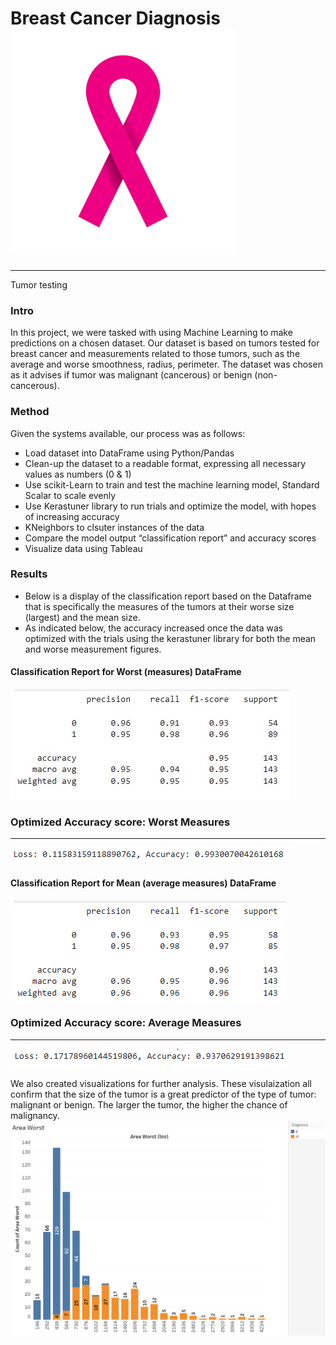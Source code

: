 # Breast Cancer Diagnosis ![ribbon](ribbon.png)
--------------------------------------
Tumor testing
### Intro
In this project, we were tasked with using Machine Learning to make predictions on a chosen dataset. Our dataset is based on tumors tested for breast cancer and measurements related to those tumors, such as the average and worse smoothness, radius, perimeter. The dataset was chosen as it advises if tumor was malignant (cancerous) or benign  (non-cancerous).


### Method
Given the systems available, our process was as follows:
- Load dataset into DataFrame using Python/Pandas
- Clean-up the dataset to a readable format, expressing all necessary values as numbers (0 & 1)
- Use scikit-Learn to train and test the machine learning model, Standard Scalar to scale evenly
- Use Kerastuner library to run trials and optimize the model, with hopes of increasing accuracy
- KNeighbors to clsuter instances of the data
- Compare the model output “classification report” and accuracy scores
- Visualize data using Tableau


### Results
- Below is a display of the classification report based on the Dataframe that is specifically the measures of the tumors at their worse size (largest) and the mean size. 
- As indicated below, the accuracy increased once the data was optimized with the trials using the kerastuner library for both the mean and worse measurement figures.
#### Classification Report for Worst (measures) DataFrame
![Class_report](class_report_worse.png)

### Optimized Accuracy score: Worst Measures
-------------------------------------------
![acc_worse](acc_worse.png)


#### Classification Report for Mean (average measures) DataFrame
![M_Class_report](class_report_mean.png) 

### Optimized Accuracy score: Average Measures
------------------------------------------------ 
![mean](acc_mean.PNG)


We also created visualizations for further analysis.
These visulaization all confirm that the size of the tumor is a great predictor of the type of tumor: malignant or benign. The larger the tumor, the higher the chance of malignancy. 
![area](Area_worst_visualization.png)
